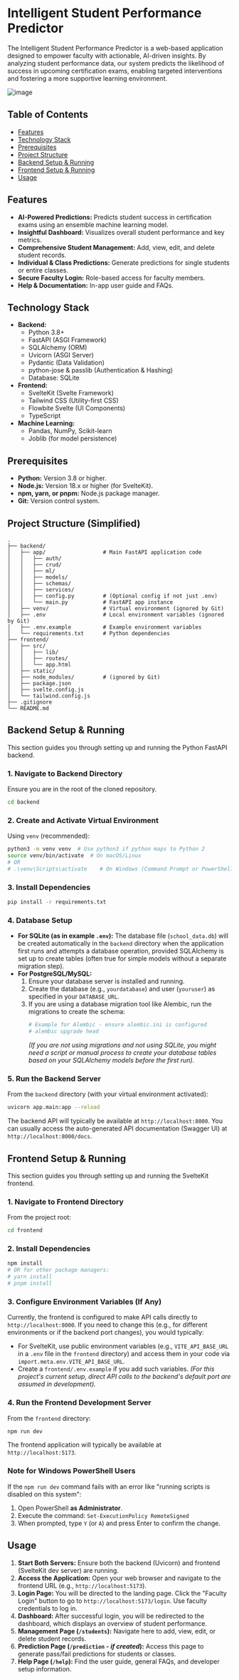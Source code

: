 # Intelligent Student Performance Predictor

The Intelligent Student Performance Predictor is a web-based application designed to empower faculty with actionable, AI-driven insights. By analyzing student performance data, our system predicts the likelihood of success in upcoming certification exams, enabling targeted interventions and fostering a more supportive learning environment.

![image](https://github.com/user-attachments/assets/079ecfe1-1968-4ca2-a432-7abfd8288e91)

## Table of Contents

- [Features](#features)
- [Technology Stack](#technology-stack)
- [Prerequisites](#prerequisites)
- [Project Structure](#project-structure)
- [Backend Setup & Running](#backend-setup--running)
- [Frontend Setup & Running](#frontend-setup--running)
- [Usage](#usage)

## Features

-   **AI-Powered Predictions:** Predicts student success in certification exams using an ensemble machine learning model.
-   **Insightful Dashboard:** Visualizes overall student performance and key metrics.
-   **Comprehensive Student Management:** Add, view, edit, and delete student records.
-   **Individual & Class Predictions:** Generate predictions for single students or entire classes.
-   **Secure Faculty Login:** Role-based access for faculty members.
-   **Help & Documentation:** In-app user guide and FAQs.

## Technology Stack

-   **Backend:**
    -   Python 3.8+
    -   FastAPI (ASGI Framework)
    -   SQLAlchemy (ORM)
    -   Uvicorn (ASGI Server)
    -   Pydantic (Data Validation)
    -   python-jose & passlib (Authentication & Hashing)
    -   Database: SQLite
-   **Frontend:**
    -   SvelteKit (Svelte Framework)
    -   Tailwind CSS (Utility-first CSS)
    -   Flowbite Svelte (UI Components)
    -   TypeScript
-   **Machine Learning:**
    -   Pandas, NumPy, Scikit-learn
    -   Joblib (for model persistence)

## Prerequisites

-   **Python:** Version 3.8 or higher.
-   **Node.js:** Version 18.x or higher (for SvelteKit).
-   **npm, yarn, or pnpm:** Node.js package manager.
-   **Git:** Version control system.

## Project Structure (Simplified)

```
.
├── backend/
│   ├── app/                  # Main FastAPI application code
│   │   ├── auth/
│   │   ├── crud/
│   │   ├── ml/
│   │   ├── models/
│   │   ├── schemas/
│   │   ├── services/
│   │   ├── config.py         # (Optional config if not just .env)
│   │   └── main.py           # FastAPI app instance
│   ├── venv/                 # Virtual environment (ignored by Git)
│   ├── .env                  # Local environment variables (ignored by Git)
│   ├── .env.example          # Example environment variables
│   └── requirements.txt      # Python dependencies
├── frontend/
│   ├── src/
│   │   ├── lib/
│   │   ├── routes/
│   │   └── app.html
│   ├── static/
│   ├── node_modules/         # (ignored by Git)
│   ├── package.json
│   ├── svelte.config.js
│   └── tailwind.config.js
├── .gitignore
└── README.md
```

## Backend Setup & Running

This section guides you through setting up and running the Python FastAPI backend.

### 1. Navigate to Backend Directory
Ensure you are in the root of the cloned repository.
```bash
cd backend
```

### 2. Create and Activate Virtual Environment
Using `venv` (recommended):
```bash
python3 -m venv venv  # Use python3 if python maps to Python 2
source venv/bin/activate  # On macOS/Linux
# OR
# .\venv\Scripts\activate    # On Windows (Command Prompt or PowerShell)
```

### 3. Install Dependencies
```bash
pip install -r requirements.txt
```

### 4. Database Setup
-   **For SQLite (as in example `.env`):** The database file (`school_data.db`) will be created automatically in the `backend` directory when the application first runs and attempts a database operation, provided SQLAlchemy is set up to create tables (often true for simple models without a separate migration step).
-   **For PostgreSQL/MySQL:**
    1.  Ensure your database server is installed and running.
    2.  Create the database (e.g., `yourdatabase`) and user (`youruser`) as specified in your `DATABASE_URL`.
    3.  If you are using a database migration tool like Alembic, run the migrations to create the schema:
        ```bash
        # Example for Alembic - ensure alembic.ini is configured
        # alembic upgrade head
        ```
        *(If you are not using migrations and not using SQLite, you might need a script or manual process to create your database tables based on your SQLAlchemy models before the first run).*

### 5. Run the Backend Server
From the `backend` directory (with your virtual environment activated):
```bash
uvicorn app.main:app --reload
```
The backend API will typically be available at `http://localhost:8000`.
You can usually access the auto-generated API documentation (Swagger UI) at `http://localhost:8000/docs`.

## Frontend Setup & Running

This section guides you through setting up and running the SvelteKit frontend.

### 1. Navigate to Frontend Directory
From the project root:
```bash
cd frontend
```

### 2. Install Dependencies
```bash
npm install
# OR for other package managers:
# yarn install
# pnpm install
```

### 3. Configure Environment Variables (If Any)
Currently, the frontend is configured to make API calls directly to `http://localhost:8000`. If you need to change this (e.g., for different environments or if the backend port changes), you would typically:
- For SvelteKit, use public environment variables (e.g., `VITE_API_BASE_URL` in a `.env` file in the `frontend` directory) and access them in your code via `import.meta.env.VITE_API_BASE_URL`.
- Create a `frontend/.env.example` if you add such variables.
*(For this project's current setup, direct API calls to the backend's default port are assumed in development).*

### 4. Run the Frontend Development Server
From the `frontend` directory:
```bash
npm run dev
```
The frontend application will typically be available at `http://localhost:5173`.

### Note for Windows PowerShell Users
If the `npm run dev` command fails with an error like "running scripts is disabled on this system":
1.  Open PowerShell **as Administrator**.
2.  Execute the command: `Set-ExecutionPolicy RemoteSigned`
3.  When prompted, type `Y` (or `A`) and press Enter to confirm the change.

## Usage

1.  **Start Both Servers:** Ensure both the backend (Uvicorn) and frontend (SvelteKit dev server) are running.
2.  **Access the Application:** Open your web browser and navigate to the frontend URL (e.g., `http://localhost:5173`).
3.  **Login Page:** You will be directed to the landing page. Click the "Faculty Login" button to go to `http://localhost:5173/login`. Use faculty credentials to log in.
4.  **Dashboard:** After successful login, you will be redirected to the dashboard, which displays an overview of student performance.
5.  **Management Page (`/students`):** Navigate here to add, view, edit, or delete student records.
6.  **Prediction Page (`/prediction` - *if created*):** Access this page to generate pass/fail predictions for students or classes.
7.  **Help Page (`/help`):** Find the user guide, general FAQs, and developer setup information.
